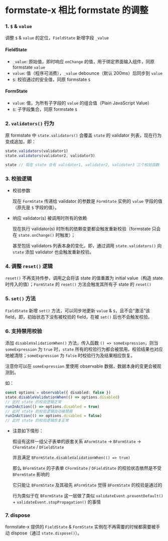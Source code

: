 # formstate-x 相比 formstate 的调整

### 1. `$` & `value`

调整 `$` & `value` 的定位，`FieldState` 新增字段 `_value`

#### FieldState

* `_value`: 原始值，即时响应 `onChange` 的值，用于绑定界面输入组件，同原 formstate `value`
* `value`: 值（程序可消费），`_value` debounce（默认 200ms）后同步到 `value`
* `$`: 校验通过的安全值，同原 formstate `$`

#### FormState

* `value`: 值，为所有子字段的 `value` 的组合值（Plain JavaScript Value）
* `$`: 子字段集合，同原 formstate `$`

### 2. `validators()` 行为

原 formstate 中 `state.validators()` 会覆盖 `state` 的 validator 列表，现在行为变成追加，即：

```ts
state.validators(validator1)
state.validators(validator2, validator3)

state // 现在 state 会有 validator1, validator2, validator3 三个校验函数
```

### 3. 校验逻辑

* 校验参数

    现在 `FormState` 传递给 validator 的参数是 `FormState` 实例的 `value` 字段的值（原先是 `$` 字段的值）。

* 响应 validator(s) 被调用时所有的依赖

    现在执行 validator(s) 时所有的依赖变更都会触发重新校验（formstate 只会在 `state.onChange()` 时触发）；

    甚至包括 validators 列表本身的变化，即，通过调用 `state.validators()` 向 `state` 添加 validator 也会触发重新校验。

### 4. 调整 `reset()` 逻辑

`reset()` 不再支持传参，调用之会将该 state 的值重置为 initial value（构造 state 时传入的值）；`FormState` 的 `reset()` 方法会触发其所有子 state 的 `reset()`

### 5. `set()` 方法

`FieldState` 新增 `set()` 方法，可以同步地更新 `value` & `$`，且不会“激活”该 field，即，初始状态下没有被校验的 field，在被 `set()` 后也不会触发校验。

### 6. 支持禁用校验

添加 `disableValidationWhen()` 方法，传入函数 `() => someExpression`，则当 `someExpression` 为 `true` 时，`state` 所有的校验行为都会被禁用，校验结果也对应地被清除；`someExpression` 为 `false` 时校验行为及结果相应恢复。

注意你可以在 `someExpression` 里使用 observable 数据，数据本身的变更会被观测到。

如：

```ts
const options = observable({ disabled: false })
state.disableValidationWhen(() => options.disabled)
// 此时 state 的校验逻辑正常
runInAction(() => options.disabled = true)
// 此时 state 的校验逻辑自动被禁用
runInAction(() => options.disabled = false)
// 此时 state 的校验逻辑恢复正常
```

* 注意如下情形：

    假设有这样一组父子表单的嵌套关系 `AFormState` -> `BFormState` -> `CFormState` / `DFieldState`

    并且满足 `BFormState.disableValidationWhen(() => true)`

    那么 `BFormState` 的子表单 `CFormState` / `DFieldState` 的校验状态依然是不受 `BFormState` 影响的

    它只能让 `BFormState` 及其祖先 `AFormState` 觉得 `BFormState` 的校验是通过的

    行为类似于在 `BFormState` 这一层做了类似 `validateEvent.preventDefault()` + `validateEvent.stopPropagation()` 的事情


### 7. dispose

formstate-x 提供的 `FieldState` & `FormState` 实例在不再需要的时候都需要被手动 dispose（通过 `state.dispose()`）。

